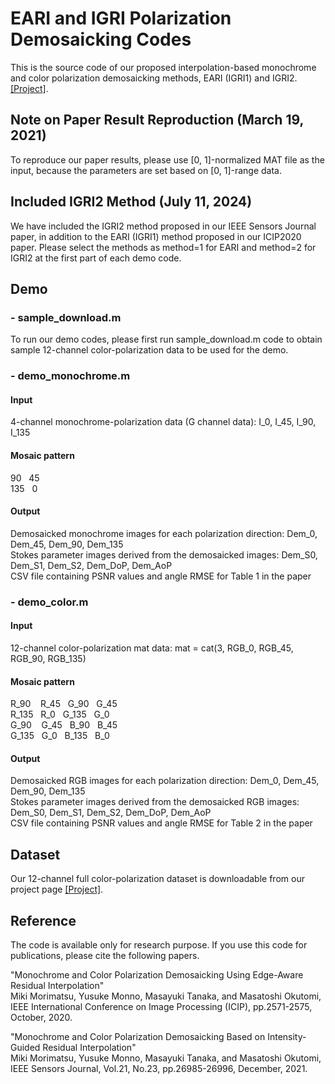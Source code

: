 # EARI and IGRI Polarization Demosaicking Codes
This is the source code of our proposed interpolation-based monochrome and color polarization demosaicking methods, EARI (IGRI1) and IGRI2. <a href="http://www.ok.sc.e.titech.ac.jp/res/PolarDem/main.html" target="_blank">[Project]</a>.

## Note on Paper Result Reproduction (March 19, 2021)
To reproduce our paper results, please use [0, 1]-normalized MAT file as the input, because the parameters are set based on [0, 1]-range data.

## Included IGRI2 Method (July 11, 2024)
We have included the IGRI2 method proposed in our IEEE Sensors Journal paper, in addition to the EARI (IGRI1) method proposed in our ICIP2020 paper. Please select the methods as method=1 for EARI and method=2 for IGRI2 at the first part of each demo code.   

## Demo

### - sample_download.m
To run our demo codes, please first run sample_download.m code to obtain sample 12-channel color-polarization data to be used for the demo.

### - demo_monochrome.m
#### Input
4-channel monochrome-polarization data (G channel data): I_0, I_45, I_90, I_135<br>
#### Mosaic pattern
90 &nbsp; 45<br>
135  &nbsp; 0<br>
#### Output
Demosaicked monochrome images for each polarization direction: Dem_0, Dem_45, Dem_90, Dem_135<br>
Stokes parameter images derived from the demosaicked images: Dem_S0, Dem_S1, Dem_S2, Dem_DoP, Dem_AoP<br>
CSV file containing PSNR values and angle RMSE for Table 1 in the paper

### - demo_color.m
#### Input
12-channel color-polarization mat data: mat = cat(3, RGB_0, RGB_45, RGB_90, RGB_135)<br>
#### Mosaic pattern
R_90 &nbsp;&nbsp; R_45 &nbsp; G_90 &nbsp; G_45<br>
R_135 &nbsp; R_0 &nbsp; G_135 &nbsp; G_0<br>
G_90 &nbsp;&nbsp; G_45 &nbsp; B_90 &nbsp; B_45<br>
G_135 &nbsp; G_0 &nbsp; B_135 &nbsp; B_0<br>
#### Output
Demosaicked RGB images for each polarization direction: Dem_0, Dem_45, Dem_90, Dem_135<br>
Stokes parameter images derived from the demosaicked RGB images: Dem_S0, Dem_S1, Dem_S2, Dem_DoP, Dem_AoP<br>
CSV file containing PSNR values and angle RMSE for Table 2 in the paper

## Dataset
Our 12-channel full color-polarization dataset is downloadable from our project page <a href="http://www.ok.sc.e.titech.ac.jp/res/PolarDem/index.html" target="_blank">[Project]</a>.

## Reference
The code is available only for research purpose. If you use this code for publications, please cite the following papers.<br>

"Monochrome and Color Polarization Demosaicking Using Edge-Aware Residual Interpolation"<br>
Miki Morimatsu, Yusuke Monno, Masayuki Tanaka, and Masatoshi Okutomi,<br>
IEEE International Conference on Image Processing (ICIP), pp.2571-2575, October, 2020.

"Monochrome and Color Polarization Demosaicking Based on Intensity-Guided Residual Interpolation"<br>
Miki Morimatsu, Yusuke Monno, Masayuki Tanaka, and Masatoshi Okutomi,<br>
IEEE Sensors Journal, Vol.21, No.23, pp.26985-26996, December, 2021.
